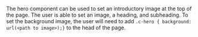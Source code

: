 The hero component can be used to set an introductory image at the top of the page. The user is able to set an image, a heading, and subheading. To set the background image, the user will need to add `.c-hero { background: url(<path to image>);}` to the head of the page.